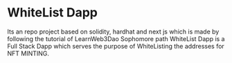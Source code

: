 # WhiteList Dapp 
Its an repo project based on solidity, hardhat and next js which is made by following the tutorial of LearnWeb3Dao Sophomore path
WhiteList Dapp is a Full Stack Dapp which serves the purpose of WhiteListing the addresses for NFT MINTING.
